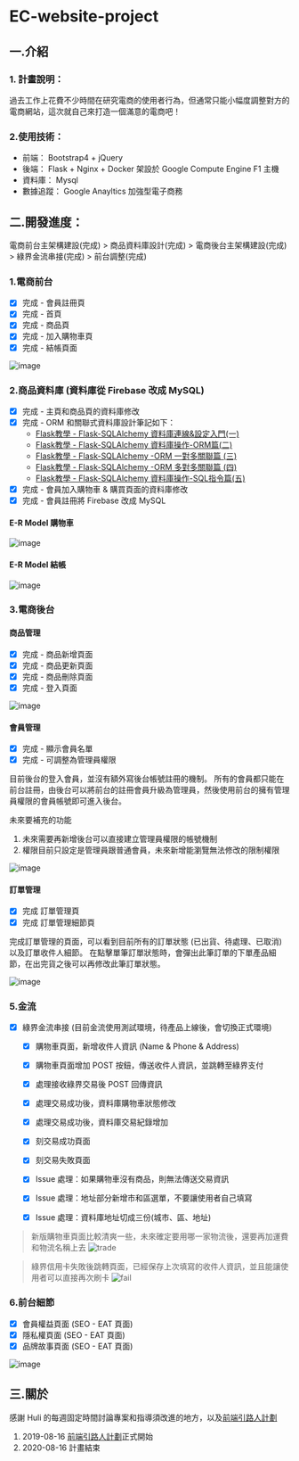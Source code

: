 # EC-website-project

## 一.介紹
### 1. 計畫說明：
過去工作上花費不少時間在研究電商的使用者行為，但通常只能小幅度調整對方的電商網站，這次就自己來打造一個滿意的電商吧！


### 2.使用技術：
* 前端： Bootstrap4 + jQuery 
* 後端： Flask + Nginx + Docker 架設於 Google Compute Engine F1 主機 
* 資料庫： Mysql
* 數據追蹤： Google Anayltics 加強型電子商務


## 二.開發進度：
電商前台主架構建設(完成) > 商品資料庫設計(完成) > 電商後台主架構建設(完成) > 綠界金流串接(完成) > 前台調整(完成)


### 1.電商前台
- [x] 完成 - 會員註冊頁
- [x] 完成 - 首頁
- [x] 完成 - 商品頁
- [x] 完成 - 加入購物車頁
- [x] 完成 - 結帳頁面

![image](https://github.com/hsuanchi/EC-website-project/blob/master/img/shop-home.png)


### 2.商品資料庫 (資料庫從 Firebase 改成 MySQL)
- [x] 完成 - 主頁和商品頁的資料庫修改 
- [x] 完成 - ORM 和關聯式資料庫設計筆記如下：
  * [Flask教學 - Flask-SQLAlchemy 資料庫連線&設定入門(一)](https://www.maxlist.xyz/2019/11/10/flask-sqlalchemy-setting/)
  * [Flask教學 - Flask-SQLAlchemy 資料庫操作-ORM篇(二)](https://www.maxlist.xyz/2019/10/30/flask-sqlalchemy/)
  * [Flask教學 - Flask-SQLAlchemy -ORM 一對多關聯篇 (三)](https://www.maxlist.xyz/2019/11/24/flask-sqlalchemy-orm/)
  * [Flask教學 - Flask-SQLAlchemy -ORM 多對多關聯篇 (四)](https://www.maxlist.xyz/2019/11/24/flask-sqlalchemy-orm2/)
  * [Flask教學 - Flask-SQLAlchemy 資料庫操作-SQL指令篇(五)](https://www.maxlist.xyz/2019/11/09/sqlalchemy-sql/)
- [x] 完成 - 會員加入購物車 & 購買頁面的資料庫修改
- [x] 完成 - 會員註冊將 Firebase 改成 MySQL

#### E-R Model 購物車
![image](https://github.com/hsuanchi/EC-website-project/blob/master/img/addToCart.png)
#### E-R Model 結帳
![image](https://github.com/hsuanchi/EC-website-project/blob/master/img/transaction.png)

### 3.電商後台

#### 商品管理
- [x] 完成 - 商品新增頁面
- [x] 完成 - 商品更新頁面
- [x] 完成 - 商品刪除頁面
- [x] 完成 - 登入頁面

![image](https://github.com/hsuanchi/EC-website-project/blob/master/img/admin-product-crud.png)

#### 會員管理
- [x] 完成 - 顯示會員名單
- [x] 完成 - 可調整為管理員權限

目前後台的登入會員，並沒有額外寫後台帳號註冊的機制。
所有的會員都只能在前台註冊，由後台可以將前台的註冊會員升級為管理員，然後使用前台的擁有管理員權限的會員帳號即可進入後台。

未來要補充的功能
  1. 未來需要再新增後台可以直接建立管理員權限的帳號機制
  2. 權限目前只設定是管理員跟普通會員，未來新增能瀏覽無法修改的限制權限

![image](https://github.com/hsuanchi/EC-website-project/blob/master/img/admin-member-crud.png)

#### 訂單管理
 - [x] 完成 訂單管理頁 
 - [x] 完成 訂單管理細節頁 
 
  完成訂單管理的頁面，可以看到目前所有的訂單狀態 (已出貨、待處理、已取消)以及訂單收件人細節。
  在點擊單筆訂單狀態時，會彈出此筆訂單的下單產品細節，在出完貨之後可以再修改此筆訂單狀態。

![image](https://github.com/hsuanchi/EC-website-project/blob/master/img/admin-order-crud.png)


### 5.金流 
- [x]  綠界金流串接 (目前金流使用測試環境，待產品上線後，會切換正式環境)
    - [x] 購物車頁面，新增收件人資訊 (Name & Phone & Address)
    - [x] 購物車頁面增加 POST 按鈕，傳送收件人資訊，並跳轉至綠界支付
    - [x] 處理接收綠界交易後 POST 回傳資訊
    - [x] 處理交易成功後，資料庫購物車狀態修改
    - [x] 處理交易成功後，資料庫交易紀錄增加
    - [x] 刻交易成功頁面
    - [x] 刻交易失敗頁面
    - [x] Issue 處理：如果購物車沒有商品，則無法傳送交易資訊 
    - [x] Issue 處理：地址部分新增市和區選單，不要讓使用者自己填寫
    - [x] Issue 處理：資料庫地址切成三份(城市、區、地址)
    

> 新版購物車頁面比較清爽一些，未來確定要用哪一家物流後，還要再加運費和物流名稱上去
![trade](https://github.com/hsuanchi/EC-website-project/blob/master/img/shopping_cart.png)

> 綠界信用卡失敗後跳轉頁面，已經保存上次填寫的收件人資訊，並且能讓使用者可以直接再次刷卡
![fail](https://github.com/hsuanchi/EC-website-project/blob/master/img/trade_fail.png)


### 6.前台細節
- [x] 會員權益頁面 (SEO - EAT 頁面)
- [x] 隱私權頁面 (SEO - EAT 頁面)
- [x] 品牌故事頁面 (SEO - EAT 頁面)

![image](https://github.com/hsuanchi/EC-website-project/blob/master/img/brand.png)


    
## 三.關於    
感謝 Huli 的每週固定時間討論專案和指導須改進的地方，以及[前端引路人計劃](https://medium.com/@hulitw/mentorship-program-350db93d5c9c)
1. 2019-08-16 [前端引路人計劃](https://medium.com/@hulitw/mentorship-program-350db93d5c9c)正式開始
2. 2020-08-16 計畫結束
